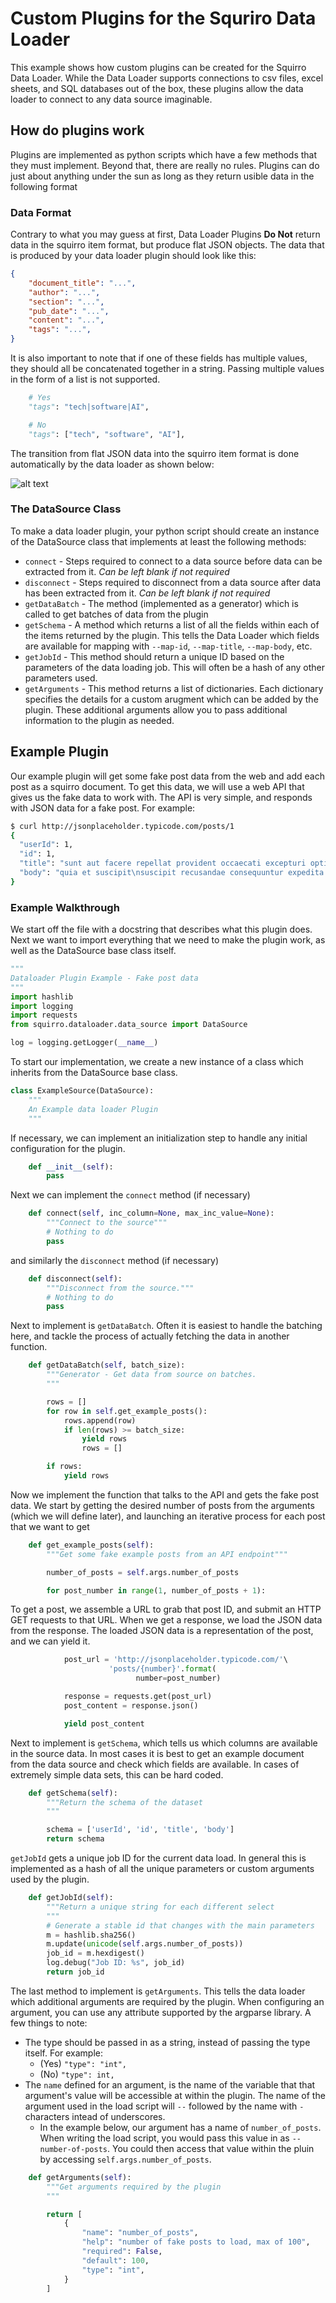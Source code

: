 # Custom Plugins for the Squriro Data Loader

This example shows how custom plugins can be created for the Squirro Data Loader. While the Data Loader supports connections to csv files, excel sheets, and SQL databases out of the box, these plugins allow the data loader to connect to any data source imaginable.

## How do plugins work

Plugins are implemented as python scripts which have a few methods that they must implement. Beyond that, there are really no rules. Plugins can do just about anything under the sun as long as they return usible data in the following format

### Data Format

Contrary to what you may guess at first, Data Loader Plugins __Do Not__ return data in the squirro item format, but produce flat JSON objects. The data that is produced by your data loader plugin should look like this:
```json
{
    "document_title": "...",
    "author": "...",
    "section": "...",
    "pub_date": "...",
    "content": "...",
    "tags": "...",
}
```
It is also important to note that if one of these fields has multiple values, they should all be concatenated together in a string. Passing multiple values in the form of a list is not supported.
```python
    # Yes
    "tags": "tech|software|AI",

    # No
    "tags": ["tech", "software", "AI"],
```
The transition from flat JSON data into the squirro item format is done automatically by the data loader as shown below:

![alt text](https://docs.google.com/drawings/d/1QZnJN9j4B_MG8X98DLnkXagVF53S10EMiR34wcBH-wQ/pub?w=1258&amp;h=598 "Data Flow Diagram")

### The DataSource Class

To make a data loader plugin, your python script should create an instance of the DataSource class that implements at least the following methods:
* `connect` - Steps required to connect to a data source before data can be extracted from it. _Can be left blank if not required_
* `disconnect` - Steps required to disconnect from a data source after data has been extracted from it. _Can be left blank if not required_
* `getDataBatch` - The method (implemented as a generator) which is called to get batches of data from the plugin
* `getSchema` - A method which returns a list of all the fields within each of the items returned by the plugin. This tells the Data Loader which fields are available for mapping with `--map-id`, `--map-title`, `--map-body`, etc.
* `getJobId` - This method should return a unique ID based on the parameters of the data loading job. This will often be a hash of any other parameters used.
* `getArguments` - This method returns a list of dictionaries. Each dictionary specifies the details for a custom arugment which can be added by the plugin. These additional arguments allow you to pass additional information to the plugin as needed.

## Example Plugin
Our example plugin will get some fake post data from the web and add each post as a squirro document.
To get this data, we will use a web API that gives us the fake data to work with. The API is very simple, and responds with JSON data for a fake post. For example:
```bash
$ curl http://jsonplaceholder.typicode.com/posts/1
{
  "userId": 1,
  "id": 1,
  "title": "sunt aut facere repellat provident occaecati excepturi optio reprehenderit",
  "body": "quia et suscipit\nsuscipit recusandae consequuntur expedita et cum\nreprehenderit molestiae ut ut quas totam\nnostrum rerum est autem sunt rem eveniet architecto"
}
```
### Example Walkthrough
We start off the file with a docstring that describes what this plugin does.
Next we want to import everything that we need to make the plugin work, as well as the DataSource base class itself.
```python
"""
Dataloader Plugin Example - Fake post data
"""
import hashlib
import logging
import requests
from squirro.dataloader.data_source import DataSource

log = logging.getLogger(__name__)
```
To start our implementation, we create a new instance of a class which inherits from the DataSource base class.
```python
class ExampleSource(DataSource):
    """
    An Example data loader Plugin
    """
```
If necessary, we can implement an initialization step to handle any initial configuration for the plugin.
```python
    def __init__(self):
        pass
```
Next we can implement the `connect` method (if necessary)
```python
    def connect(self, inc_column=None, max_inc_value=None):
        """Connect to the source"""
        # Nothing to do
        pass
```
and similarly the `disconnect` method (if necessary)
```python
    def disconnect(self):
        """Disconnect from the source."""
        # Nothing to do
        pass
```
Next to implement is `getDataBatch`. Often it is easiest to handle the batching here, and tackle the process of actually fetching the data in another function.
```python
    def getDataBatch(self, batch_size):
        """Generator - Get data from source on batches.
        """

        rows = []
        for row in self.get_example_posts():
            rows.append(row)
            if len(rows) >= batch_size:
                yield rows
                rows = []

        if rows:
            yield rows
```
Now we implement the function that talks to the API and gets the fake post data. We start by getting the desired number of posts from the arguments (which we will define later), and launching an iterative process for each post that we want to get
```python
    def get_example_posts(self):
        """Get some fake example posts from an API endpoint"""

        number_of_posts = self.args.number_of_posts

        for post_number in range(1, number_of_posts + 1):
```
To get a post, we assemble a URL to grab that post ID, and submit an HTTP GET requests to that URL. When we get a response, we load the JSON data from the response. The loaded JSON data is a representation of the post, and we can yield it.
```python
            post_url = 'http://jsonplaceholder.typicode.com/'\
                      'posts/{number}'.format(
                            number=post_number)

            response = requests.get(post_url)
            post_content = response.json()

            yield post_content
```
Next to implement is `getSchema`, which tells us which columns are available in the source data. In most cases it is best to get an example document from the data source and check which fields are available.
In cases of extremely simple data sets, this can be hard coded.
```python
    def getSchema(self):
        """Return the schema of the dataset
        """

        schema = ['userId', 'id', 'title', 'body']
        return schema
```
`getJobId` gets a unique job ID for the current data load. In general this is implemented as a hash of all the unique parameters or custom arguments used by the plugin.
```python
    def getJobId(self):
        """Return a unique string for each different select
        """
        # Generate a stable id that changes with the main parameters
        m = hashlib.sha256()
        m.update(unicode(self.args.number_of_posts))
        job_id = m.hexdigest()
        log.debug("Job ID: %s", job_id)
        return job_id
```
The last method to implement is `getArguments`. This tells the data loader which additional arguments are required by the plugin. When configuring an argument, you can use any attribute supported by the argparse library.
A few things to note:
* The type should be passed in as a string, instead of passing the type itself. For example:
  * (Yes) `"type": "int",`
  * (No) `"type": int,`
* The `name` defined for an argument, is the name of the variable that that argument's value will be accessible at within the plugin. The name of the argument used in the load script will `--` followed by the name with `-` characters intead of underscores.
  * In the example below, our argument has a name of `number_of_posts`. When writing the load script, you would pass this value in as `--number-of-posts`. You could then access that value within the pluin by accessing `self.args.number_of_posts`.
```python
    def getArguments(self):
        """Get arguments required by the plugin
        """

        return [
            {
                "name": "number_of_posts",
                "help": "number of fake posts to load, max of 100",
                "required": False,
                "default": 100,
                "type": "int",
            }
        ]
```



